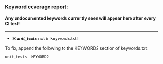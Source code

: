 ### Keyword coverage report: 
#### Any undocumented keywords currently seen will appear here after every CI test!
---------------------------------------------------------
- :x: ***unit_tests*** not in keywords.txt!


To fix, append the following to the KEYWORD2 section of keywords.txt:

    unit_tests	KEYWORD2
